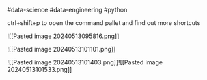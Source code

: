 #data-science #data-engineering #python 

ctrl+shift+p to open the command pallet and find out more shortcuts

![[Pasted image 20240513095816.png]]

![[Pasted image 20240513101101.png]]

![[Pasted image 20240513101403.png]]![[Pasted image 20240513101533.png]]
